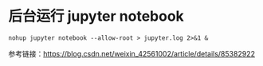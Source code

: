 # 后台运行 jupyter notebook

```
nohup jupyter notebook --allow-root > jupyter.log 2>&1 &
```

参考链接：https://blog.csdn.net/weixin_42561002/article/details/85382922
